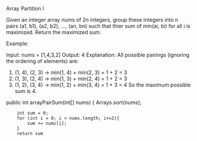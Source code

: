 Array Partition I

Given an integer array nums of 2n integers, group these integers into n pairs (a1, b1), (a2, b2), ..., (an, bn) such that thier sum of min(ai, bi) for all i is maximized. Return the maximized sum.

Example:

Input: nums = [1,4,3,2]
Output: 4
Explanation: All possible pairings (ignoring the ordering of elements) are:
1. (1, 4), (2, 3) -> min(1, 4) + min(2, 3) = 1 + 2 = 3
2. (1, 3), (2, 4) -> min(1, 3) + min(2, 4) = 1 + 2 = 3
3. (1, 2), (3, 4) -> min(1, 2) + min(3, 4) = 1 + 3 = 4
So the maximum possible sum is 4.


public int arrayPairSum(int[] nums) {
        Arrays.sort(nums);
        
        int sum = 0;
        for (int i = 0; i < nums.length; i+=2){
            sum += nums[i];
        }
        return sum
